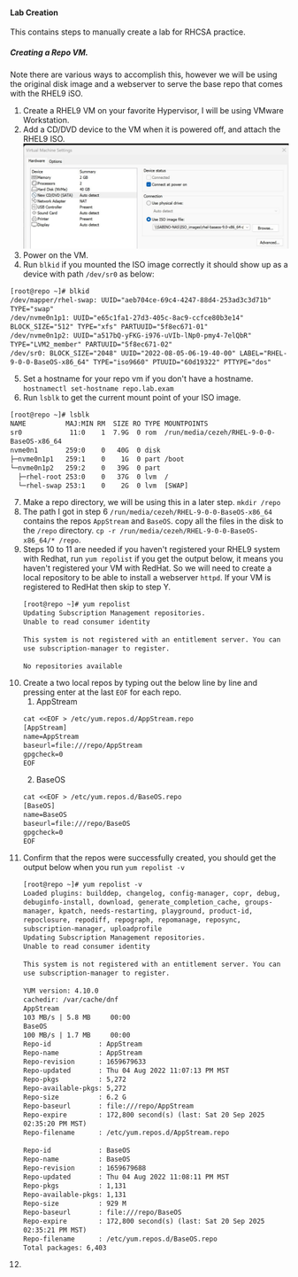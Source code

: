 #### Lab Creation

This contains steps to manually create a lab for RHCSA practice.

##### Creating a Repo VM.
Note there are various ways to accomplish this, however we will be using the original disk image and a webserver to serve the base repo that comes with the RHEL9 iSO.

1. Create a RHEL9 VM on your favorite Hypervisor, I will be using VMware Workstation.
2. Add a CD/DVD device to the VM when it is powered off, and attach the RHEL9 ISO. 
   ![Attaching ISO image](../images/isoimage.jpg)
3. Power on the VM.
4. Run `blkid` if you mounted the ISO image correctly it should show up as a device with path `/dev/sr0` as below:
```console
[root@repo ~]# blkid
/dev/mapper/rhel-swap: UUID="aeb704ce-69c4-4247-88d4-253ad3c3d71b" TYPE="swap"
/dev/nvme0n1p1: UUID="e65c1fa1-27d3-405c-8ac9-ccfce80b3e14" BLOCK_SIZE="512" TYPE="xfs" PARTUUID="5f8ec671-01"
/dev/nvme0n1p2: UUID="a517bQ-yFKG-i976-uVIb-lNp0-pmy4-7elQbR" TYPE="LVM2_member" PARTUUID="5f8ec671-02"
/dev/sr0: BLOCK_SIZE="2048" UUID="2022-08-05-06-19-40-00" LABEL="RHEL-9-0-0-BaseOS-x86_64" TYPE="iso9660" PTUUID="60d19322" PTTYPE="dos"

```

5. Set a hostname for your repo vm if you don't have a hostname. `hostnamectl set-hostname repo.lab.exam
`
6. Run `lsblk` to get the current mount point of your ISO image. 
```console
[root@repo ~]# lsblk
NAME          MAJ:MIN RM  SIZE RO TYPE MOUNTPOINTS
sr0            11:0    1  7.9G  0 rom  /run/media/cezeh/RHEL-9-0-0-BaseOS-x86_64
nvme0n1       259:0    0   40G  0 disk 
├─nvme0n1p1   259:1    0    1G  0 part /boot
└─nvme0n1p2   259:2    0   39G  0 part 
  ├─rhel-root 253:0    0   37G  0 lvm  /
  └─rhel-swap 253:1    0    2G  0 lvm  [SWAP]
```
7. Make a repo directory, we will be using this in a later step. `mkdir /repo`
8. The path I got in step 6 `/run/media/cezeh/RHEL-9-0-0-BaseOS-x86_64` contains the repos `AppStream` and `BaseOS`. copy all the files in the disk to the `/repo` directory. `cp -r /run/media/cezeh/RHEL-9-0-0-BaseOS-x86_64/* /repo`.
9. Steps 10 to 11 are needed if you haven't registered your RHEL9 system with Redhat, run `yum repolist` if you get the output below, it means you haven't registered your VM with RedHat. So we will need to create a local repository to be able to install a webserver `httpd`. If your VM is registered to RedHat then skip to step Y. 
    ```console
    [root@repo ~]# yum repolist
    Updating Subscription Management repositories.
    Unable to read consumer identity

    This system is not registered with an entitlement server. You can use subscription-manager to register.

    No repositories available
    ```
10. Create a two local repos by typing out the below line by line and pressing enter at the last `EOF` for each repo. 
    1.  AppStream
    ```console
    cat <<EOF > /etc/yum.repos.d/AppStream.repo
    [AppStream]                                
    name=AppStream
    baseurl=file:///repo/AppStream
    gpgcheck=0
    EOF
    ```
    2.  BaseOS
    ```console
    cat <<EOF > /etc/yum.repos.d/BaseOS.repo
    [BaseOS]                                
    name=BaseOS
    baseurl=file:///repo/BaseOS
    gpgcheck=0
    EOF
    ```
11. Confirm that the repos were successfully created, you should get the output below when you run `yum repolist -v`
    ```console
    [root@repo ~]# yum repolist -v
    Loaded plugins: builddep, changelog, config-manager, copr, debug, debuginfo-install, download, generate_completion_cache, groups-manager, kpatch, needs-restarting, playground, product-id, repoclosure, repodiff, repograph, repomanage, reposync, subscription-manager, uploadprofile
    Updating Subscription Management repositories.
    Unable to read consumer identity

    This system is not registered with an entitlement server. You can use subscription-manager to register.

    YUM version: 4.10.0
    cachedir: /var/cache/dnf
    AppStream                                                                                                                                103 MB/s | 5.8 MB     00:00    
    BaseOS                                                                                                                                   100 MB/s | 1.7 MB     00:00    
    Repo-id            : AppStream
    Repo-name          : AppStream
    Repo-revision      : 1659679633
    Repo-updated       : Thu 04 Aug 2022 11:07:13 PM MST
    Repo-pkgs          : 5,272
    Repo-available-pkgs: 5,272
    Repo-size          : 6.2 G
    Repo-baseurl       : file:///repo/AppStream
    Repo-expire        : 172,800 second(s) (last: Sat 20 Sep 2025 02:35:20 PM MST)
    Repo-filename      : /etc/yum.repos.d/AppStream.repo

    Repo-id            : BaseOS
    Repo-name          : BaseOS
    Repo-revision      : 1659679688
    Repo-updated       : Thu 04 Aug 2022 11:08:11 PM MST
    Repo-pkgs          : 1,131
    Repo-available-pkgs: 1,131
    Repo-size          : 929 M
    Repo-baseurl       : file:///repo/BaseOS
    Repo-expire        : 172,800 second(s) (last: Sat 20 Sep 2025 02:35:21 PM MST)
    Repo-filename      : /etc/yum.repos.d/BaseOS.repo
    Total packages: 6,403

    ```
12. 

